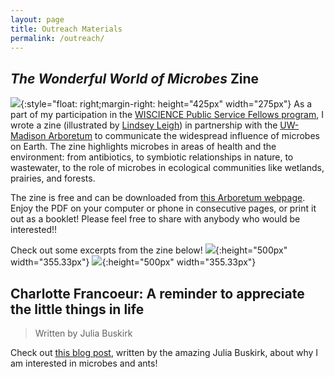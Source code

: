 ```yaml
---
layout: page
title: Outreach Materials
permalink: /outreach/  
---
```

## *The Wonderful World of Microbes* Zine  

![](../images/title_page.png){:style="float: right;margin-right: height="425px" width="275px"}
As a part of my participation in the [WISCIENCE Public Service Fellows program](https://wiscience.wisc.edu/program/public-service-fellows), I wrote a zine (illustrated by [Lindsey Leigh](https://www.lindseyleighart.com/)) in partnership with the [UW-Madison Arboretum](https://arboretum.wisc.edu/) to communicate the widespread influence of microbes on Earth. The zine highlights microbes in areas of health and the environment: from antibiotics, to symbiotic relationships in nature, to wastewater, to the role of microbes in ecological communities like wetlands, prairies, and forests. 

The zine is free and can be downloaded from [this Arboretum webpage](https://arboretum.wisc.edu/learn/resources/). Enjoy the PDF on your computer or phone in consecutive pages, or print it out as a booklet! Please feel free to share with anybody who would be interested!! 

Check out some excerpts from the zine below!
![](../images/The-Wonderful-World-of-Microbes-Zine_pages_Charlotte-Francoeur_sample2_leaf-cutter-ants.jpg){:height="500px" width="355.33px"} ![](../images/The-Wonderful-World-of-Microbes-Zine_pages_Charlotte-Francoeur_sample3_wetlands.jpg){:height="500px" width="355.33px"}


## Charlotte Francoeur: A reminder to appreciate the little things in life
>Written by Julia Buskirk  

Check out [this blog post](https://currielab.wisc.edu/blog.php?id=15), written by the amazing Julia Buskirk, about why I am interested in microbes and ants!

